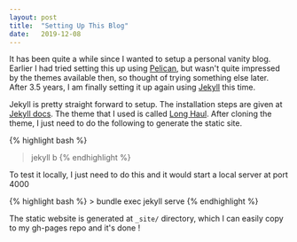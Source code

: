 ```yaml
---
layout: post
title:  "Setting Up This Blog"
date:   2019-12-08
---
```


<p class="intro"><span class="dropcap">I</span>t has been quite a while since I wanted to setup a personal vanity blog. Earlier I had tried setting this up using <a href="https://blog.getpelican.com/">Pelican</a>, but wasn't quite impressed by the themes available then, so thought of trying something else later. After 3.5 years, I am finally setting it up again using <a href="https://jekyllrb.com/">Jekyll</a> this time.</p>

Jekyll is pretty straight forward to setup. The installation steps are given at <a href="https://jekyllrb.com/docs/">Jekyll docs</a>. The theme that I used is called <a href="https://github.com/brianmaierjr/long-haul">Long Haul</a>. After cloning the theme, I just need to do the following to generate the static site.

{% highlight bash %}
> jekyll b 
{% endhighlight %}

<p>To test it locally, I just need to do this and it would start a local server at port 4000</p>
{% highlight bash %}
> bundle exec jekyll serve
{% endhighlight %}

The static website is generated at `_site/` directory, which I can easily copy to my gh-pages repo and it's done !
